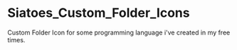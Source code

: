# Siatoes_Custom_Folder_Icons
Custom Folder Icon for some programming language i've created in my free times.
